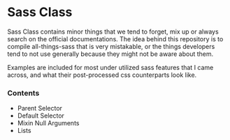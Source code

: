 # Sass Class

Sass Class contains minor things that we tend to forget, mix up or always search on the official documentations. The idea behind this repository is to compile all-things-sass that is very mistakable, or the things developers tend to not use generally because they might not be aware about them.

Examples are included for most under utilized sass features that I came across, and what their post-processed css counterparts look like.

### Contents

* Parent Selector
* Default Selector
* Mixin Null Arguments
* Lists